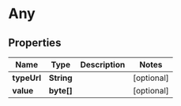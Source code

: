 

# Any

## Properties

Name | Type | Description | Notes
------------ | ------------- | ------------- | -------------
**typeUrl** | **String** |  |  [optional]
**value** | **byte[]** |  |  [optional]



